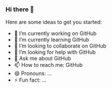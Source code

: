 ### Hi there 👋

Here are some ideas to get you started:

- 🔭 I’m currently working on GitHub
- 🌱 I’m currently learning GitHub
- 👯 I’m looking to collaborate on GitHub
- 🤔 I’m looking for help with GitHub
- 💬 Ask me about GitHub
- 📫 How to reach me: GitHub
- 😄 Pronouns: ...
- ⚡ Fun fact: ...
